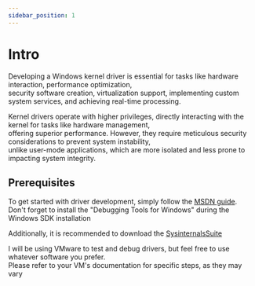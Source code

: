 ```yaml
---
sidebar_position: 1
---
```


# Intro

Developing a Windows kernel driver is essential for tasks like hardware interaction, performance optimization,  
security software creation, virtualization support, implementing custom system services, and achieving real-time processing.  

Kernel drivers operate with higher privileges, directly interacting with the kernel for tasks like hardware management,  
offering superior performance. However, they require meticulous security considerations to prevent system instability,  
unlike user-mode applications, which are more isolated and less prone to impacting system integrity.

## Prerequisites

To get started with driver development, simply follow the [MSDN guide](https://learn.microsoft.com/en-us/windows-hardware/drivers/download-the-wdk). Don't forget to install the "Debugging Tools for Windows" during the Windows SDK installation

Additionally, it is recommended to download the [SysinternalsSuite](https://download.sysinternals.com/files/SysinternalsSuite.zip)  

I will be using VMware to test and debug drivers, but feel free to use whatever software you prefer.  
Please refer to your VM's documentation for specific steps, as they may vary
